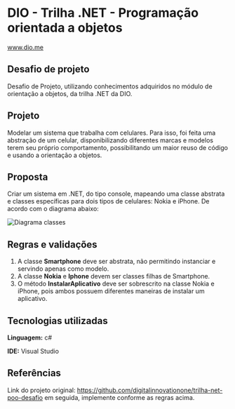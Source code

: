 # DIO - Trilha .NET - Programação orientada a objetos
www.dio.me

## Desafio de projeto
Desafio de Projeto, utilizando conhecimentos adquiridos no módulo de orientação a objetos, da trilha .NET da DIO.

## Projeto
Modelar um sistema que trabalha com celulares. Para isso, foi feita uma abstração de um celular, disponibilizando diferentes marcas e modelos terem seu próprio comportamento, possibilitando um maior reuso de código e usando a orientação a objetos.

## Proposta
Criar um sistema em .NET, do tipo console, mapeando uma classe abstrata e classes específicas para dois tipos de celulares: Nokia e iPhone. 
De acordo com o diagrama abaixo:

![Diagrama classes](Imagens/diagrama.png)

## Regras e validações
1. A classe **Smartphone** deve ser abstrata, não permitindo instanciar e servindo apenas como modelo.
2. A classe **Nokia** e **Iphone** devem ser classes filhas de Smartphone.
3. O método **InstalarAplicativo** deve ser sobrescrito na classe Nokia e iPhone, pois ambos possuem diferentes maneiras de instalar um aplicativo.

## Tecnologias utilizadas
**Linguagem:** c#

**IDE:** Visual Studio

## Referências
Link do projeto original:
https://github.com/digitalinnovationone/trilha-net-poo-desafio  em seguida, implemente conforme as regras acima.